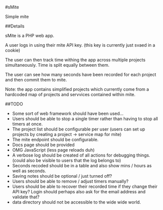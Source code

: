 #sMite

Simple mite

##Details

sMite is a PHP web app.

A user logs in using their mite API key.
(this key is currently just svaed in a cookie)

The user can then track time withing the app across multiple projects simultaneously.
Time is split equally between them.

The user can see how many seconds have been recorded for each project and then commit them to mite.

Note: the app contains simplified projects which currently come from a hardcoded map of projects and servvices contained within mite.

##TODO

 - Some sort of web framework should have been used...
 - Users should be able to stop a single timer rather than having to stop all timers at once.
 - The project list should be configurable per user (users can set up projects by creating a project -> service map for mite)
 - The mite endpoint should be configurable.
 - Docs page should be provided
 - OMG JavaScript (less page reloads duh)
 - A verbose log should be created of all actions for debugging things. (could also be visible to users that the log belongs to)
 - Seconds recoded should be in a table and also show mins / hours as well as seconds.
 - Saving notes should be optional / just turned off?
 - Users should be able to remove / adjust timers manually?
 - Users should be able to recover their recorded time if they change their API key? Login should perhaps also ask for the email address and validate that?
 - data directory should not be accessible to the wide wide world.